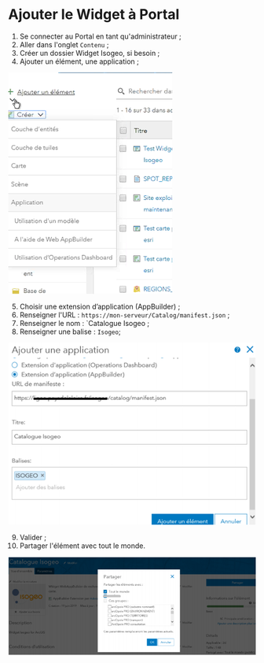 # Ajouter le Widget à Portal

1. Se connecter au Portal en tant qu'administrateur ;
2. Aller dans l'onglet `Contenu` ;
3. Créer un dossier Widget Isogeo, si besoin ;
4. Ajouter un élément, une application ;
 
!["Ajouter une application à Portal"](../../assets/add_application_portal.png)

5. Choisir une extension d’application (AppBuilder) ;
6. Renseigner l'URL : `https://mon-serveur/Catalog/manifest.json` ;
7. Renseigner le nom : `Catalogue Isogeo ;
8. Renseigner une balise : `Isogeo`;

!["Ajouter une application Web App Builder"](../../assets/add_application_wab_portal.png)

9. Valider ;
10. Partager l'élément avec tout le monde.

!["Partager l'application"](../../assets/share_application_everyone.png)


